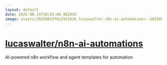 ```yaml
---
layout: default
date: 2025-08-15T10:01:04.962934
image: assets/20250815T012931636_lucaswalter_n8n-ai-automations--20250815T013103835--cropped.png
---
```


# [lucaswalter/n8n-ai-automations](https://github.com/lucaswalter/n8n-ai-automations)

AI-powered n8n workflow and agent templates for automation
